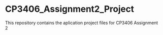 # CP3406_Assignment2_Project
This repository contains the aplication project files for CP3406 Assignment 2
